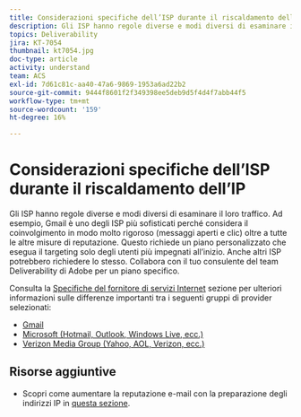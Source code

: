 ```yaml
---
title: Considerazioni specifiche dell’ISP durante il riscaldamento dell’IP
description: Gli ISP hanno regole diverse e modi diversi di esaminare il loro traffico. Questo richiede un piano personalizzato che esegua il targeting solo degli utenti con il coinvolgimento più elevato all’inizio.
topics: Deliverability
jira: KT-7054
thumbnail: kt7054.jpg
doc-type: article
activity: understand
team: ACS
exl-id: 7d61c81c-aa40-47a6-9869-1953a6ad22b2
source-git-commit: 9444f8601f2f349398ee5deb9d5f4d4f7abb44f5
workflow-type: tm+mt
source-wordcount: '159'
ht-degree: 16%

---
```


# Considerazioni specifiche dell’ISP durante il riscaldamento dell’IP

Gli ISP hanno regole diverse e modi diversi di esaminare il loro traffico. Ad esempio, Gmail è uno degli ISP più sofisticati perché considera il coinvolgimento in modo molto rigoroso (messaggi aperti e clic) oltre a tutte le altre misure di reputazione. Questo richiede un piano personalizzato che esegua il targeting solo degli utenti più impegnati all’inizio. Anche altri ISP potrebbero richiedere lo stesso. Collabora con il tuo consulente del team Deliverability di Adobe per un piano specifico.

Consulta la [Specifiche del fornitore di servizi Internet](/help/internet-service-provider-specifics/overview.md) sezione per ulteriori informazioni sulle differenze importanti tra i seguenti gruppi di provider selezionati:

* [Gmail](/help/internet-service-provider-specifics/gmail.md)
* [Microsoft (Hotmail, Outlook, Windows Live, ecc.)](/help/internet-service-provider-specifics/microsoft.md)
* [Verizon Media Group (Yahoo, AOL, Verizon, ecc.)](/help/internet-service-provider-specifics/verizon-media-group.md)

## Risorse aggiuntive

* Scopri come aumentare la reputazione e-mail con la preparazione degli indirizzi IP in [questa sezione](/help/additional-resources/increase-reputation-with-ip-warming.md).
